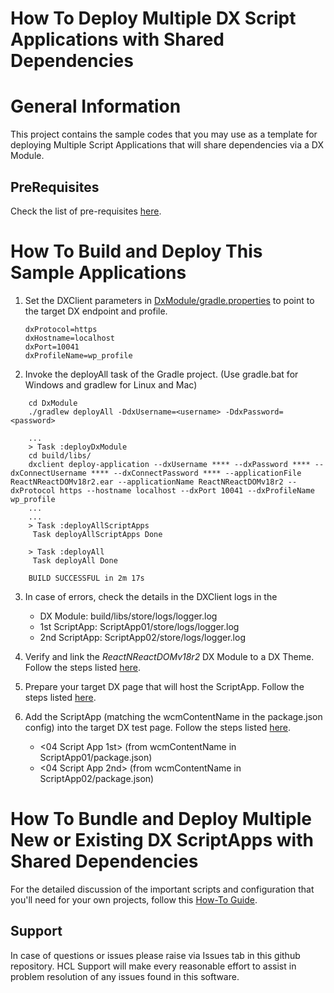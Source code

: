# How To Deploy Multiple DX Script Applications with Shared Dependencies

# General Information
This project contains the sample codes that you may use as a template for deploying Multiple Script Applications that will share dependencies via a DX Module. 

## PreRequisites
Check the list of pre-requisites [here](https://opensource.hcltechsw.com/digital-experience/CF207/guide_me/tutorials/scriptapps/pre_requisites/).

#  How To Build and Deploy This Sample Applications
1. Set the DXClient parameters in [DxModule/gradle.properties](DxModule/gradle.properties) to point to the target DX endpoint and profile.
    ```
   dxProtocol=https
   dxHostname=localhost
   dxPort=10041
   dxProfileName=wp_profile
    ```

2. Invoke the deployAll task of the Gradle project. (Use gradle.bat for Windows and gradlew for Linux and Mac)
``` 
    cd DxModule
    ./gradlew deployAll -DdxUsername=<username> -DdxPassword=<password>
``` 
``` 
    ...
    > Task :deployDxModule
    cd build/libs/
    dxclient deploy-application --dxUsername **** --dxPassword **** --dxConnectUsername **** --dxConnectPassword **** --applicationFile ReactNReactDOMv18r2.ear --applicationName ReactNReactDOMv18r2 --dxProtocol https --hostname localhost --dxPort 10041 --dxProfileName wp_profile
    ...
    ...
    > Task :deployAllScriptApps
     Task deployAllScriptApps Done
    
    > Task :deployAll
     Task deployAll Done
    
    BUILD SUCCESSFUL in 2m 17s
```

3. In case of errors, check the details in the DXClient logs in the 
   - DX Module: build/libs/store/logs/logger.log
   - 1st ScriptApp: ScriptApp01/store/logs/logger.log
   - 2nd ScriptApp: ScriptApp02/store/logs/logger.log

4. Verify and link the _ReactNReactDOMv18r2_ DX Module to a DX Theme. Follow the steps listed [here](https://opensource.hcltechsw.com/digital-experience/CF207/guide_me/tutorials/scriptapps/common-setup/post-deployment/verify_link_module_to_theme/).

5. Prepare your target DX page that will host the ScriptApp. Follow the steps listed [here](https://opensource.hcltechsw.com/digital-experience/CF207/guide_me/tutorials/scriptapps/common-setup/post-deployment/prepare_dx_page/).

6. Add the ScriptApp (matching the wcmContentName in the package.json config) into the target DX test page. Follow the steps listed [here](https://opensource.hcltechsw.com/digital-experience/CF207/guide_me/tutorials/scriptapps/common-setup/post-deployment/add_scriptapp_to_page/).
   - <04 Script App 1st> (from wcmContentName in ScriptApp01/package.json)
   - <04 Script App 2nd> (from wcmContentName in ScriptApp02/package.json)

# How To Bundle and Deploy Multiple New or Existing DX ScriptApps with Shared Dependencies
For the detailed discussion of the important scripts and configuration that you'll need for your own projects, follow this [How-To Guide](https://opensource.hcltechsw.com/digital-experience/CF207/guide_me/tutorials/scriptapps/how_to/04_apps_sharing_dependencies/).

## Support

In case of questions or issues please raise via Issues tab in this github repository. HCL Support will make every reasonable effort to assist in problem resolution of any issues found in this software.
